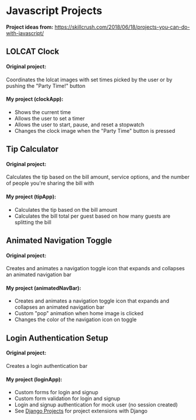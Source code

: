 # Javascript Projects

**Project ideas from:** https://skillcrush.com/2018/06/18/projects-you-can-do-with-javascript/

## LOLCAT Clock

#### Original project:
Coordinates the lolcat images with set times picked by the user or by pushing the "Party Time!" button

#### My project (clockApp):
* Shows the current time
* Allows the user to set a timer
* Allows the user to start, pause, and reset a stopwatch
* Changes the clock image when the "Party Time" button is pressed

## Tip Calculator

#### Original project:
Calculates the tip based on the bill amount, service options, and the number of people you're sharing the bill with

#### My project (tipApp):
* Calculates the tip based on the bill amount
* Calculates the bill total per guest based on how many guests are splitting the bill

## Animated Navigation Toggle

#### Original project:
Creates and animates a navigation toggle icon that expands and collapses an animated navigation bar

#### My project (animatedNavBar):
* Creates and animates a navigation toggle icon that expands and collapses an animated navigation bar
* Custom "pop" animation when home image is clicked
* Changes the color of the navigation icon on toggle

## Login Authentication Setup

#### Original project:
Creates a login authentication bar

#### My project (loginApp):
* Custom forms for login and signup
* Custom form validation for login and signup
* Login and signup authentication for mock user (no session created)
* See [Django Projects](https://github.com/kdcoleman/DjangoProjects) for project extensions with Django
